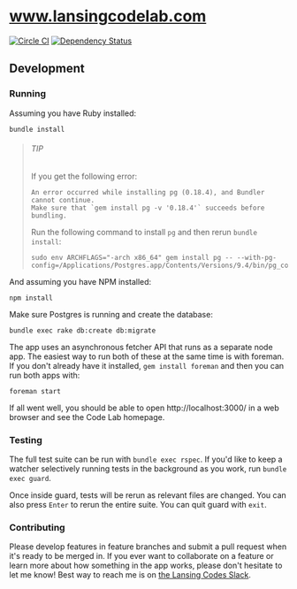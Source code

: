 # www.lansingcodelab.com

[![Circle CI](https://circleci.com/gh/lansingcodelab/www.svg?style=svg)](https://circleci.com/gh/lansingcodelab/www) [![Dependency Status](https://gemnasium.com/lansingcodelab/www.svg)](https://gemnasium.com/lansingcodelab/www)

## Development

### Running

Assuming you have Ruby installed:

```  shell
bundle install
```

> ###### TIP
> If you get the following error:
> ```
> An error occurred while installing pg (0.18.4), and Bundler cannot continue.
> Make sure that `gem install pg -v '0.18.4'` succeeds before bundling.
> ```
> Run the following command to install `pg` and then rerun `bundle install`:
> ``` shell
> sudo env ARCHFLAGS="-arch x86_64" gem install pg -- --with-pg-config=/Applications/Postgres.app/Contents/Versions/9.4/bin/pg_config
> ```

And assuming you have NPM installed:

``` shell
npm install
```

Make sure Postgres is running and create the database:

``` shell
bundle exec rake db:create db:migrate
```

The app uses an asynchronous fetcher API that runs as a separate node app. The easiest way to run both of these at the same time is with foreman. If you don't already have it installed, `gem install foreman` and then you can run both apps with:

``` shell
foreman start
```

If all went well, you should be able to open http://localhost:3000/ in a web browser and see the Code Lab homepage.

### Testing

The full test suite can be run with `bundle exec rspec`. If you'd like to keep a watcher selectively running tests in the background as you work, run `bundle exec guard`.

Once inside guard, tests will be rerun as relevant files are changed. You can also press `Enter` to rerun the entire suite. You can quit guard with `exit`.

### Contributing

Please develop features in feature branches and submit a pull request when it's ready to be merged in. If you ever want to collaborate on a feature or learn more about how something in the app works, please don't hesitate to let me know! Best way to reach me is on [the Lansing Codes Slack](https://lansingcodes.slack.com/messages/@chrisvfritz/).
